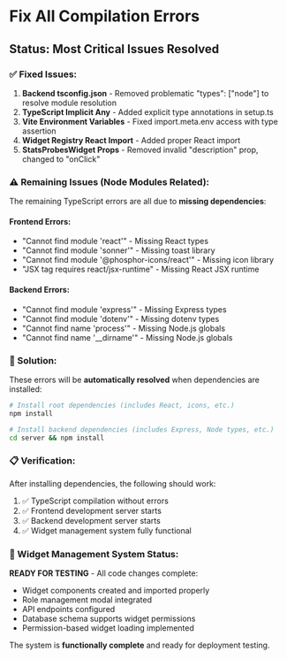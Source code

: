 # Fix All Compilation Errors

## Status: Most Critical Issues Resolved

### ✅ Fixed Issues:
1. **Backend tsconfig.json** - Removed problematic "types": ["node"] to resolve module resolution
2. **TypeScript Implicit Any** - Added explicit type annotations in setup.ts
3. **Vite Environment Variables** - Fixed import.meta.env access with type assertion
4. **Widget Registry React Import** - Added proper React import
5. **StatsProbesWidget Props** - Removed invalid "description" prop, changed to "onClick"

### ⚠️ Remaining Issues (Node Modules Related):

The remaining TypeScript errors are all due to **missing dependencies**:

#### Frontend Errors:
- "Cannot find module 'react'" - Missing React types
- "Cannot find module 'sonner'" - Missing toast library
- "Cannot find module '@phosphor-icons/react'" - Missing icon library
- "JSX tag requires react/jsx-runtime" - Missing React JSX runtime

#### Backend Errors:
- "Cannot find module 'express'" - Missing Express types
- "Cannot find module 'dotenv'" - Missing dotenv types
- "Cannot find name 'process'" - Missing Node.js globals
- "Cannot find name '__dirname'" - Missing Node.js globals

### 🔧 Solution:

These errors will be **automatically resolved** when dependencies are installed:

```bash
# Install root dependencies (includes React, icons, etc.)
npm install

# Install backend dependencies (includes Express, Node types, etc.)  
cd server && npm install
```

### 📋 Verification:

After installing dependencies, the following should work:
1. ✅ TypeScript compilation without errors
2. ✅ Frontend development server starts
3. ✅ Backend development server starts
4. ✅ Widget management system fully functional

### 🚀 Widget Management System Status:

**READY FOR TESTING** - All code changes complete:
- Widget components created and imported properly
- Role management modal integrated
- API endpoints configured
- Database schema supports widget permissions
- Permission-based widget loading implemented

The system is **functionally complete** and ready for deployment testing.